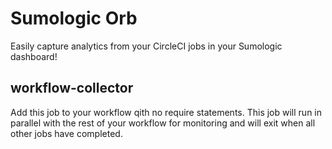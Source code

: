 # Sumologic Orb

Easily capture analytics from your CircleCI jobs in your Sumologic dashboard!

## workflow-collector
Add this job to your workflow qith no require statements. This job will run in parallel with the rest of your workflow for monitoring and will exit when all other jobs have completed.

